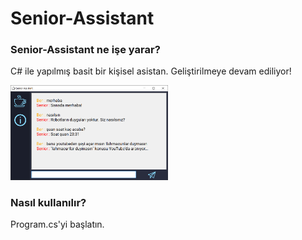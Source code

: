 # Senior-Assistant
<h3>Senior-Assistant ne işe yarar?</h3>
<p>C# ile yapılmış basit bir kişisel asistan. Geliştirilmeye devam ediliyor!</p>
<img width=50% src="https://raw.githubusercontent.com/mehmet-mert/Senior-Assistant/master/Ekran%20Al%C4%B1nt%C4%B1s%C4%B1.PNG">
<h3>Nasıl kullanılır?</h3>
<p>Program.cs'yi başlatın.</p>
